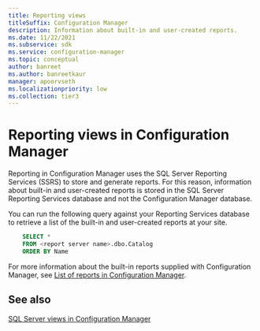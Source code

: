 ```yaml
---
title: Reporting views
titleSuffix: Configuration Manager
description: Information about built-in and user-created reports.
ms.date: 11/22/2021
ms.subservice: sdk
ms.service: configuration-manager
ms.topic: conceptual
author: banreet
ms.author: banreetkaur
manager: apoorvseth
ms.localizationpriority: low
ms.collection: tier3
---
```


# Reporting views in Configuration Manager

Reporting in Configuration Manager uses the SQL Server Reporting Services (SSRS) to store and generate reports. For this reason, information about built-in and user-created reports is stored in the SQL Server Reporting Services database and not the Configuration Manager database.

You can run the following query against your Reporting Services database to retrieve a list of the built-in and user-created reports at your site.

```sql
    SELECT *
    FROM <report server name>.dbo.Catalog
    ORDER BY Name
```

For more information about the built-in reports supplied with Configuration Manager, see [List of reports in Configuration Manager](../../../../core/servers/manage/list-of-reports.md).

## See also

[SQL Server views in Configuration Manager](sql-server-views-configuration-manager.md)  
